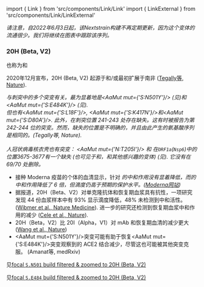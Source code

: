 import { Link } from 'src/components/Link/Link'
import { LinkExternal } from 'src/components/Link/LinkExternal'


<MdxContent filepath="VoCHeader.md" />

_请注意，自2022年6月3日起，该Nextstrain构建不再定期更新，因为这个变体的流通很少。我们将继续在图表中跟踪该序列。_

### 20H (Beta, V2)
也称为<Lin name="B.1.351" />和<Who name="Beta" />

2020年12月宣布，20H (Beta, V2) 起源于和/或最初扩展于南非 ([Tegally等, Nature](https://www.nature.com/articles/s41586-021-03402-9)).

<Var name="20H (Beta, V2)"/>与刺突中的多个突变有关。最为显着地是<AaMut mut={'S:N501Y'}/> (见<Mut name="S:N501"/>)和<AaMut mut={'S:E484K'}/> (见<Mut name="S:E484"/>). <br/>
但也有<AaMut mut={'S:L18F'}/>, <AaMut mut={'S:K417N'}/>和<AaMut mut={'S:D80A'}/>.
此外，在刺突位置 241-243 处存在缺失。这有时被报告为第 242-244 位的突变。然而，缺失的位置是不明确的，并且由此产生的氨基酸序列是相同的。(<LinkExternal href="https://www.nature.com/articles/s41586-021-03402-9">Tegally等, Nature</LinkExternal>).
<br/><br/>
人冠状病毒核衣壳也有突变： <AaMut mut={'N:T205I'}/> 和 在<code>ORF1a</code>(<code>Nsp6</code>)中的位置3675-3677有一个缺失 (也可见于<Var name="20I (Alpha, V1)" prefix=""/>和<Var name="20J (Gamma, V3)" prefix=""/>，和其他感兴趣的变体) (见<Mut name="ORF1a:S3675"/>).
它*没有*在 69/70 处删除。

- 接种 Moderna 疫苗的个体的血清显示，针对<Var name="20I (Alpha, V1)" prefix=""/> 的中和作用没有显着降低，而<Var name="20H (Beta, V2)" prefix=""/>的中和作用降低了 6 倍，但滴度仍高于预期的保护水平。([Moderna网站](https://investors.modernatx.com/news-releases/news-release-details/moderna-covid-19-vaccine-retains-neutralizing-activity-against))
- 据报道，20H（Beta、V2）对单克隆抗体和恢复期血浆具有抗性，一项研究发现 44 份血浆样本中有 93% 显示滴度降低，48% 未检测到中和活性。 ([Wibmer et al., Nature Medicine](https://www.nature.com/articles/s41591-021-01285-x)). 进一步的研究还检测到恢复期血浆中和作用的减少 ([Cele et al., Nature](https://www.nature.com/articles/s41586-021-03471-w)).
- 20H（Beta，V2）比 20I（Alpha，V1）对 mAb 和恢复期血清的减少更大 ([Wang et al., Nature](https://www.nature.com/articles/s41586-021-03398-2))
- <AaMut mut={'S:N501Y'}/>突变可能有助于恢复<AaMut mut={'S:E484K'}/>突变观察到的 ACE2 结合减少，尽管这也可能被其他突变克服。 (<LinkExternal href="https://www.medrxiv.org/content/10.1101/2021.03.07.21253098v2.full-text">Amanat等, medRxiv</LinkExternal>)

见[focal `S.N501` build filtered & zoomed to 20H (Beta, V2)](https://nextstrain.org/groups/neherlab/ncov/S.N501?c=gt-S_501&label=clade:20H%20%28Beta,%20V2%29&p=grid&r=country)

见[focal `S.E484` build filtered & zoomed to 20H (Beta, V2)](https://nextstrain.org/groups/neherlab/ncov/S.E484?c=gt-S_484&label=clade:20H%20%28Beta,%20V2%29&p=grid&r=country)
